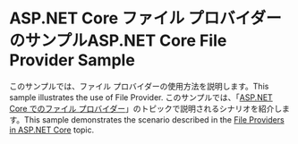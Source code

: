 # <a name="aspnet-core-file-provider-sample"></a><span data-ttu-id="77fee-101">ASP.NET Core ファイル プロバイダーのサンプル</span><span class="sxs-lookup"><span data-stu-id="77fee-101">ASP.NET Core File Provider Sample</span></span>

<span data-ttu-id="77fee-102">このサンプルでは、ファイル プロバイダーの使用方法を説明します。</span><span class="sxs-lookup"><span data-stu-id="77fee-102">This sample illustrates the use of File Provider.</span></span> <span data-ttu-id="77fee-103">このサンプルでは、「[ASP.NET Core でのファイル プロバイダー](https://docs.microsoft.com/aspnet/core/fundamentals/file-providers)」のトピックで説明されるシナリオを紹介します。</span><span class="sxs-lookup"><span data-stu-id="77fee-103">This sample demonstrates the scenario described in the [File Providers in ASP.NET Core](https://docs.microsoft.com/aspnet/core/fundamentals/file-providers) topic.</span></span>
